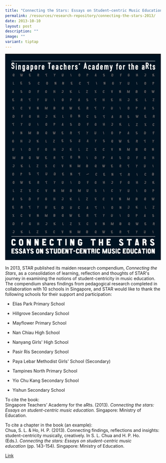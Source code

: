 ```yaml
---
title: "Connecting the Stars: Essays on Student–centric Music Education"
permalink: /resources/research-repository/connecting-the-stars-2013/
date: 2013-10-10
layout: post
description: ""
image: ""
variant: tiptap
---
```

<div class="isomer-image-wrapper">
<img style="width:600px" height="auto" width="100%" src="/images/090f11768u5731.jpg">
</div>
<p>In 2013, STAR published its maiden research compendium,&nbsp;<em>Connecting the Stars</em>,
as a consolidation of learning, reflection and thoughts of STAR's journey
in examining the notions of student-centricity in music education. The
compendium shares findings from pedagogical research completed in collaboration
with 10 schools in Singapore, and STAR would like to thank the following
schools for their support and participation:</p>
<ul data-tight="true" class="tight">
<li>
<p>Elias Park Primary School</p>
</li>
<li>
<p>Hillgrove Secondary&nbsp;School</p>
</li>
<li>
<p>Mayflower Primary&nbsp;School</p>
</li>
<li>
<p>Nan Chiau High&nbsp;School</p>
</li>
<li>
<p>Nanyang Girls' High&nbsp;School</p>
</li>
<li>
<p>Pasir Ris Secondary&nbsp;School</p>
</li>
<li>
<p>Paya Lebar Methodist Girls' School&nbsp;(Secondary)</p>
</li>
<li>
<p>Tampines North Primary&nbsp;School</p>
</li>
<li>
<p>Yio Chu Kang Secondary&nbsp;School</p>
</li>
<li>
<p>Yishun Secondary&nbsp;School</p>
</li>
</ul>
<p>To cite the book:&nbsp;
<br>Singapore Teachers’ Academy for the aRts. (2013).&nbsp;<em>Connecting the stars: Essays on student-centric music education.</em>&nbsp;Singapore:
Ministry of Education.&nbsp;</p>
<p>To cite a chapter in the book (an example):&nbsp;
<br>Chua, S. L. &amp; Ho, H. P. (2013). Connecting findings, reflections and
insights: student-centricity musically, creatively. In S. L. Chua and H.
P. Ho. (Eds.).&nbsp;<em>Connecting the stars: Essays on student-centric music education</em>&nbsp;(pp.
143-154). Singapore: Ministry of Education.</p>
<p><a href="https://issuu.com/moe_star/docs/connecting_the_stars" rel="noopener noreferrer nofollow" target="_blank">Link</a>
</p>